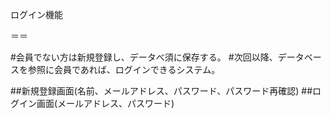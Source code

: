 ログイン機能

＝＝

#会員でない方は新規登録し、データべ須に保存する。
#次回以降、データベースを参照に会員であれば、ログインできるシステム。


##新規登録画面(名前、メールアドレス、パスワード、パスワード再確認)
##ログイン画面(メールアドレス、パスワード) 


